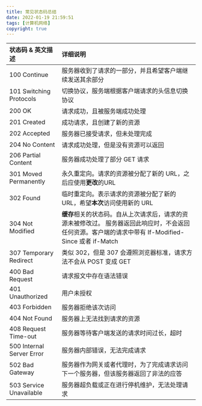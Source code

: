 ```yaml
---
title: 常见状态码总结
date: 2022-01-19 21:59:51
tags: [计算机网络]
copyright: true
---
```


| 状态码 & 英文描述         | 详细说明                                                     |
| :------------------------ | :----------------------------------------------------------- |
| 100 Continue              | 服务器收到了请求的一部分，并且希望客户端继续发送其余部分     |
| 101 Switching Protocols   | 切换协议，服务端根据客户端请求的头信息切换协议               |
| 200 OK                    | 请求成功，且被服务端成功处理                                 |
| 201 Created               | 成功请求，且创建了新的资源                                   |
| 202 Accepted              | 服务器已接受请求，但未处理完成                               |
| 204 No Content            | 请求成功处理，但是没有资源可以返回                           |
| 206 Partial Content       | 服务器成功处理了部分 GET 请求                                |
| 301 Moved Permanently     | 永久重定向。请求的资源被分配了新的 URL，之后应使用**更改**的URL |
| 302 Found                 | 临时重定向。表示请求的资源被分配了新的 URL，希望**本次**访问使用新的 URL |
| 304 Not Modified          | **缓存**相关的状态码。自从上次请求后，请求的资源未被修改过。 服务器返回此响应时，不会返回任何资源。客户端的请求中带有 If-Modified-Since 或者 if-Match |
| 307 Temporary Redirect    | 类似 302，但是 307 会遵照浏览器标准，请求方法不会从 POST 变成 GET |
| 400 Bad Request           | 请求报文中存在语法错误                                       |
| 401 Unauthorized          | 用户未授权                                                   |
| 403 Forbidden             | 服务器拒绝该次访问                                           |
| 404 Not Found             | 服务器上无法找到请求的资源                                   |
| 408 Request Time-out      | 服务器等待客户端发送的请求时间过长，超时                     |
| 500 Internal Server Error | 服务器内部错误，无法完成请求                                 |
| 502 Bad Gateway           | 服务器作为网关或者代理时，为了完成请求访问下一个服务器，但该服务器返回了非法的应答 |
| 503 Service Unavailable   | 服务器超负载或正在进行停机维护，无法处理请求                 |
